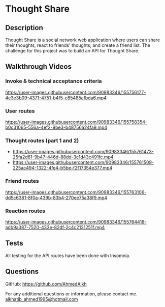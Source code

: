 # Thought Share

## Description

Thought Share is a social network web application where users can share their thoughts, react to friends' thoughts, and create a friend list. The challenge for this project was to build an API for Thought Share.

## Walkthrough Videos

### Invoke & technical acceptance criteria
https://user-images.githubusercontent.com/90983346/155756177-4e3e3b09-4371-4751-b4f5-c85485afbda6.mp4
### User routes
https://user-images.githubusercontent.com/90983346/155758354-b0c31065-556a-4ef2-9be3-b48756a24fa9.mp4
### Thought routes (part 1 and 2)
- https://user-images.githubusercontent.com/90983346/155761473-25fa2d61-9b47-446d-88dd-3c1d43c491fc.mp4
- https://user-images.githubusercontent.com/90983346/155761509-225ac494-1322-4fe4-b5be-f2f17354e377.mp4
### Friend routes
https://user-images.githubusercontent.com/90983346/155763106-dd5c6381-8f0a-439b-83b4-270ee75a38f9.mp4
### Reaction routes
https://user-images.githubusercontent.com/90983346/155764418-adb9a387-7520-433e-82df-2c4c2131251f.mp4


## Tests

All testing for the API routes have been done with Insomnia.

## Questions

GitHub: https://github.com/AhmedAlkh

For any additional questions or information, please contact me.
[alkhatib_ahmed1995@hotmail.com](mailto:alkhatib_ahmed1995@hotmail.com)